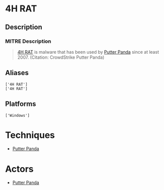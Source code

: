 
# 4H RAT

## Description

### MITRE Description

> [4H RAT](https://attack.mitre.org/software/S0065) is malware that has been used by [Putter Panda](https://attack.mitre.org/groups/G0024) since at least 2007. (Citation: CrowdStrike Putter Panda)

## Aliases

```
['4H RAT']
['4H RAT']
```

## Platforms

```
['Windows']
```

# Techniques


* [Putter Panda](../techniques/Putter-Panda.md)


# Actors


* [Putter Panda](../actors/Putter-Panda.md)

